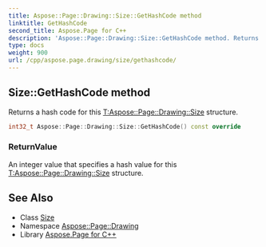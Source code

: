 ```yaml
---
title: Aspose::Page::Drawing::Size::GetHashCode method
linktitle: GetHashCode
second_title: Aspose.Page for C++
description: 'Aspose::Page::Drawing::Size::GetHashCode method. Returns a hash code for this T:Aspose::Page::Drawing::Size structure in C++.'
type: docs
weight: 900
url: /cpp/aspose.page.drawing/size/gethashcode/
---
```

## Size::GetHashCode method


Returns a hash code for this [T:Aspose::Page::Drawing::Size](../) structure.

```cpp
int32_t Aspose::Page::Drawing::Size::GetHashCode() const override
```


### ReturnValue

An integer value that specifies a hash value for this [T:Aspose::Page::Drawing::Size](../) structure.

## See Also

* Class [Size](../)
* Namespace [Aspose::Page::Drawing](../../)
* Library [Aspose.Page for C++](../../../)
